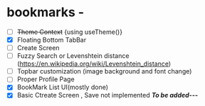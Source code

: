 # bookmarks - 
- [ ] <del>Theme Context</del> {using useTheme()}
- [x] Floating Bottom TabBar
- [ ] Create Screen
- [ ] Fuzzy Search or Levenshtein distance (https://en.wikipedia.org/wiki/Levenshtein_distance)
- [ ] Topbar customization (image background and font change)
- [ ] Proper Profile Page
- [x] BookMark List UI(mostly done)
- [x] Basic Ctreate Screen , Save not implemented
***To be added---*** 